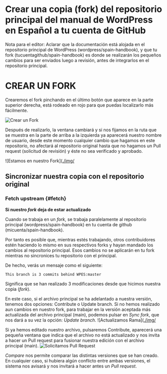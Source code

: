 # Crear una copia (fork) del repositorio principal del manual de WordPress en Español a tu cuenta de GitHub

Nota para el editor: Aclarar que la documentación está alojada en el repositorio principal de WordPress (wordpress/spain-handbook), y que tu fork (tucuentagithub/spain-handbook) es donde se realizarán los pequeños cambios para ser enviados luego a revisión, antes de integrarlos en el repositorio principal.

# CREAR UN FORK
Crearemos el fork pinchando en el último botón que aparece en la parte superior derecha, está rodeado en rojo para que puedas localizarlo más fácilmente.

![Crear un Fork](https://raw.githubusercontent.com/WPES/spain-handbook/master/manuales/github/assets/1.crearUnFork.png)

Después de realizarlo, la ventana cambiará y si nos fijamos en la ruta que se muestra en la parte de arriba a la izquierda ya aparecerá nuestro nombre de usuario, desde este momento cualquier cambio que hagamos en este repositorio, no afectará al repositorio original hasta que no hagamos un Pull request (solicitud de revisión) y éste no sea verificado y aprobado.

![Estamos en nuestro Fork]([./img/](https://raw.githubusercontent.com/WPES/spain-handbook/master/manuales/github/assets/2.estamos-en-nuestro-fork.png)

## Sincronizar nuestra copia con el repositorio original

### Fetch upstream {#fetch}

**Si nuestro *fork* deja de estar actualizado**

Cuando se trabaja en un _fork_, se trabaja paralelamente al repositorio principal (wordpress/spain-handbook) en tu cuenta de github (micuenta/spain-handbook). 

Por tanto es posible que, mientras estés trabajando, otros contribuidores estén haciendo lo mismo en sus respectivos forks y hayan mandado los cambios al repositorio principal. Esos cambios no se aplicarán en tu fork mientras no sincronices tu repositorio con el principal.

De hecho, verás un mensaje como el siguiente:

`This branch is 3 commits behind WPES:master`

Significa que se han realizado 3 modificaciones desde que hicimos nuestra copia (*fork*).

En este caso, si el archivo principal se ha adelantado a nuestra versión, tenemos dos opciones: Contribute o Update branch.
Si no hemos realizado aun cambios en nuestro fork, para trabajar en la versión aceptada más actualizada del archivo principal (main), podemos pulsar en *Sync fork*, que nos dará a su vez la opción: _Update branch_.
![Actualizamos Rama]([./img/](https://raw.githubusercontent.com/WPES/spain-handbook/master/manuales/github/assets/3.UpdateBranch.png)

Si ya hemos editado nuestro archivo, pulsaremos Contribute, aparecerá una pequeña ventana que indica que el archivo no está actualizado y nos invita a hacer un Pull request para fusionar nuestra edición con el archivo principal (main).
![Solicitamos Pull Request](https://raw.githubusercontent.com/WPES/spain-handbook/master/manuales/github/assets/4.Contribute-btn-and-send-PR.png)

*Compare* nos permite comparar las distintas versiones que se han creado.
En cualquier caso, si hubiera algún conflicto entre ambas versiones, el sistema nos avisará y nos invitará a hacer antes un *Pull request*.


